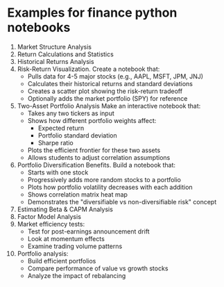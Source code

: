 # Examples for finance python notebooks


1. Market Structure Analysis
2. Return Calculations and Statistics
3. Historical Returns Analysis
4. Risk-Return Visualization.
    Create a notebook that:
    - Pulls data for 4-5 major stocks (e.g., AAPL, MSFT, JPM, JNJ)
    - Calculates their historical returns and standard deviations
    - Creates a scatter plot showing the risk-return tradeoff
    - Optionally adds the market portfolio (SPY) for reference
5. Two-Asset Portfolio Analysis
    Make an interactive notebook that:
    - Takes any two tickers as input
    - Shows how different portfolio weights affect:
      - Expected return
      - Portfolio standard deviation
      - Sharpe ratio
    - Plots the efficient frontier for these two assets
    - Allows students to adjust correlation assumptions
6. Portfolio Diversification Benefits. Build a notebook that:
    - Starts with one stock
    - Progressively adds more random stocks to a portfolio
    - Plots how portfolio volatility decreases with each addition
    - Shows correlation matrix heat map
    - Demonstrates the "diversifiable vs non-diversifiable risk" concept
7. Estimating Beta & CAPM Analysis
8. Factor Model Analysis
9. Market efficiency tests:
    - Test for post-earnings announcement drift
    - Look at momentum effects
    - Examine trading volume patterns
10. Portfolio analysis:
    - Build efficient portfolios
    - Compare performance of value vs growth stocks
    - Analyze the impact of rebalancing
